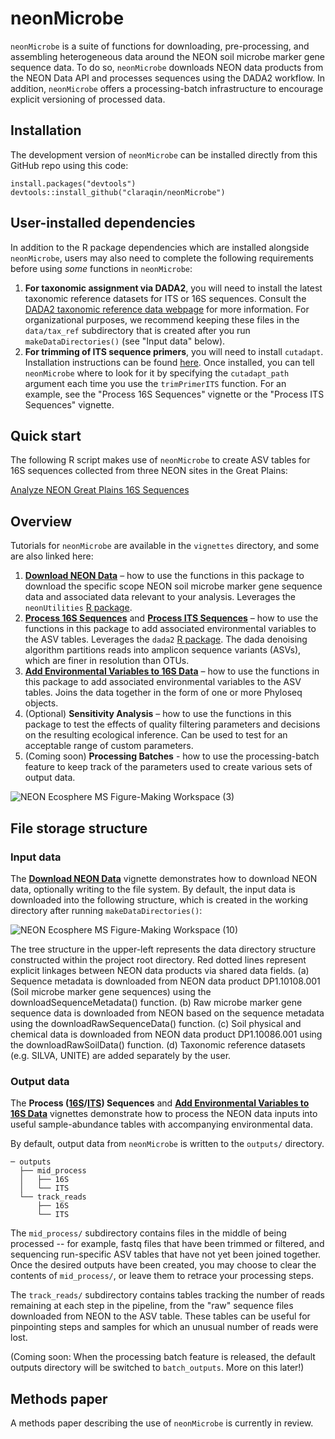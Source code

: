 # neonMicrobe

`neonMicrobe` is a suite of functions for downloading, pre-processing, and assembling heterogeneous data around the NEON soil microbe marker gene sequence data. To do so, `neonMicrobe` downloads NEON data products from the NEON Data API and processes sequences using the DADA2 workflow. In addition, `neonMicrobe` offers a processing-batch infrastructure to encourage explicit versioning of processed data.

## Installation

The development version of `neonMicrobe` can be installed directly from this GitHub repo using this code:

```
install.packages("devtools")
devtools::install_github("claraqin/neonMicrobe")
```

## User-installed dependencies

In addition to the R package dependencies which are installed alongside `neonMicrobe`, users may also need to complete the following requirements before using _some_ functions in `neonMicrobe`:

1. **For taxonomic assignment via DADA2**, you will need to install the latest taxonomic reference datasets for ITS or 16S sequences. Consult the [DADA2 taxonomic reference data webpage](https://benjjneb.github.io/dada2/training.html) for more information. For organizational purposes, we recommend keeping these files in the `data/tax_ref` subdirectory that is created after you run `makeDataDirectories()` (see "Input data" below).
2. **For trimming of ITS sequence primers**, you will need to install `cutadapt`. Installation instructions can be found [here](https://cutadapt.readthedocs.io/en/stable/installation.html). Once installed, you can tell `neonMicrobe` where to look for it by specifying the `cutadapt_path` argument each time you use the `trimPrimerITS` function. For an example, see the "Process 16S Sequences" vignette or the "Process ITS Sequences" vignette.

## Quick start

The following R script makes use of `neonMicrobe` to create ASV tables for 16S sequences collected from three NEON sites in the Great Plains:

[Analyze NEON Great Plains 16S Sequences](https://people.ucsc.edu/~claraqin/analyze-neon-greatplains-16s.R)

## Overview

Tutorials for `neonMicrobe` are available in the `vignettes` directory, and some are also linked here:

1. **[Download NEON Data](https://people.ucsc.edu/~claraqin/download-neon-data.html)** – how to use the functions in this package to download the specific scope NEON soil microbe marker gene sequence data and associated data relevant to your analysis. Leverages the `neonUtilities` [R package](https://github.com/NEONScience/NEON-utilities).
2. **[Process 16S Sequences](https://people.ucsc.edu/~claraqin/process-16s-sequences.html)** and **[Process ITS Sequences](https://people.ucsc.edu/~claraqin/process-its-sequences.html)** – how to use the functions in this package to add associated environmental variables to the ASV tables. Leverages the `dada2` [R package](https://github.com/benjjneb/dada2). The dada denoising algorithm partitions reads into amplicon sequence variants (ASVs), which are finer in resolution than OTUs.
3. **[Add Environmental Variables to 16S Data](https://people.ucsc.edu/~claraqin/add-environmental-variables-16s.html)** – how to use the functions in this package to add associated environmental variables to the ASV tables. Joins the data together in the form of one or more Phyloseq objects.
4. (Optional) **Sensitivity Analysis** – how to use the functions in this package to test the effects of quality filtering parameters and decisions on the resulting ecological inference. Can be used to test for an acceptable range of custom parameters.
5. (Coming soon) **Processing Batches** - how to use the processing-batch feature to keep track of the parameters used to create various sets of output data.

![NEON Ecosphere MS Figure-Making Workspace (3)](https://user-images.githubusercontent.com/12421420/111393342-ce937d00-8675-11eb-8b63-530aced18352.png)

## File storage structure

### Input data

The **[Download NEON Data](https://people.ucsc.edu/~claraqin/download-neon-data.html)** vignette demonstrates how to download NEON data, optionally writing to the file system. By default, the input data is downloaded into the following structure, which is created in the working directory after running `makeDataDirectories()`:

![NEON Ecosphere MS Figure-Making Workspace (10)](https://user-images.githubusercontent.com/12421420/113089173-f3badc00-919b-11eb-84e6-b7f9a2abbb72.png)

The tree structure in the upper-left represents the data directory structure constructed within the project root directory. Red dotted lines represent explicit linkages between NEON data products via shared data fields. (a) Sequence metadata is downloaded from NEON data product DP1.10108.001 (Soil microbe marker gene sequences) using the downloadSequenceMetadata() function. (b) Raw microbe marker gene sequence data is downloaded from NEON based on the sequence metadata using the downloadRawSequenceData() function. (c) Soil physical and chemical data is downloaded from NEON data product DP1.10086.001 using the downloadRawSoilData() function. (d) Taxonomic reference datasets (e.g. SILVA, UNITE) are added separately by the user.

### Output data

The **Process ([16S](https://people.ucsc.edu/~claraqin/process-16s-sequences.html)/[ITS](https://people.ucsc.edu/~claraqin/process-its-sequences.html)) Sequences** and **[Add Environmental Variables to 16S Data](https://people.ucsc.edu/~claraqin/add-environmental-variables-16s.html)** vignettes demonstrate how to process the NEON data inputs into useful sample-abundance tables with accompanying environmental data.

By default, output data from `neonMicrobe` is written to the `outputs/` directory.

```
─ outputs
  ├── mid_process
  │   ├── 16S
  │   └── ITS
  └── track_reads
      ├── 16S
      └── ITS
```

The `mid_process/` subdirectory contains files in the middle of being processed -- for example, fastq files that have been trimmed or filtered, and sequencing run-specific ASV tables that have not yet been joined together. Once the desired outputs have been created, you may choose to clear the contents of `mid_process/`, or leave them to retrace your processing steps. 

The `track_reads/` subdirectory contains tables tracking the number of reads remaining at each step in the pipeline, from the "raw" sequence files downloaded from NEON to the ASV table. These tables can be useful for pinpointing steps and samples for which an unusual number of reads were lost.

(Coming soon: When the processing batch feature is released, the default outputs directory will be switched to `batch_outputs`. More on this later!)

## Methods paper

A methods paper describing the use of `neonMicrobe` is currently in review.
